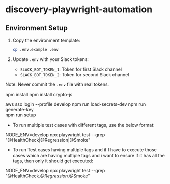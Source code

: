 # discovery-playwright-automation

## Environment Setup

1. Copy the environment template:
   ```bash
   cp .env.example .env
   ```

2. Update `.env` with your Slack tokens:
   - `SLACK_BOT_TOKEN_1`: Token for first Slack channel
   - `SLACK_BOT_TOKEN_2`: Token for second Slack channel

Note: Never commit the `.env` file with real tokens.

npm install
npm install crypto-js

aws sso login --profile develop
npm run load-secrets-dev
npm run generate-key  
npm run setup


* To run multiple test cases with different tags, use the below format:

NODE_ENV=develop npx playwright test --grep "@HealthCheck|@Regression|@Smoke"



* To run Test cases having multiple tags and if I have to execute those cases which are having multiple tags and i want to ensure if it has all the tags, then only it should get executed:

NODE_ENV=develop npx playwright test --grep "@HealthCheck.*@Regression.*@Smoke"
